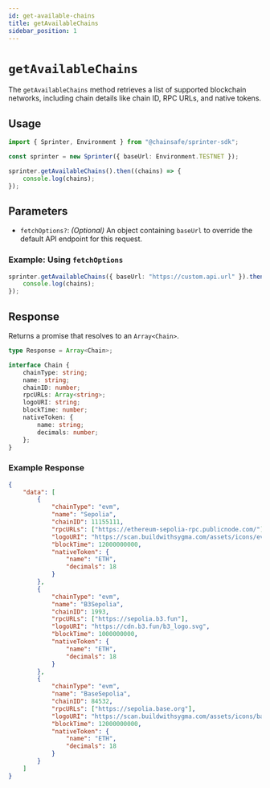 ```yaml
---
id: get-available-chains
title: getAvailableChains
sidebar_position: 1
---
```


# `getAvailableChains`

The `getAvailableChains` method retrieves a list of supported blockchain networks, including chain details like chain ID, RPC URLs, and native tokens.

## Usage

```typescript
import { Sprinter, Environment } from "@chainsafe/sprinter-sdk";

const sprinter = new Sprinter({ baseUrl: Environment.TESTNET });

sprinter.getAvailableChains().then((chains) => {
	console.log(chains);
});
```

## Parameters

- `fetchOptions?`: _(Optional)_ An object containing `baseUrl` to override the default API endpoint for this request.

### Example: Using `fetchOptions`

```typescript
sprinter.getAvailableChains({ baseUrl: "https://custom.api.url" }).then((chains) => {
	console.log(chains);
});
```

## Response

Returns a promise that resolves to an `Array<Chain>`.

```typescript
type Response = Array<Chain>;

interface Chain {
	chainType: string;
	name: string;
	chainID: number;
	rpcURLs: Array<string>;
	logoURI: string;
	blockTime: number;
	nativeToken: {
		name: string;
		decimals: number;
	};
}
```

### Example Response

```json
{
	"data": [
		{
			"chainType": "evm",
			"name": "Sepolia",
			"chainID": 11155111,
			"rpcURLs": ["https://ethereum-sepolia-rpc.publicnode.com/"],
			"logoURI": "https://scan.buildwithsygma.com/assets/icons/evm.svg",
			"blockTime": 12000000000,
			"nativeToken": {
				"name": "ETH",
				"decimals": 18
			}
		},
		{
			"chainType": "evm",
			"name": "B3Sepolia",
			"chainID": 1993,
			"rpcURLs": ["https://sepolia.b3.fun"],
			"logoURI": "https://cdn.b3.fun/b3_logo.svg",
			"blockTime": 1000000000,
			"nativeToken": {
				"name": "ETH",
				"decimals": 18
			}
		},
		{
			"chainType": "evm",
			"name": "BaseSepolia",
			"chainID": 84532,
			"rpcURLs": ["https://sepolia.base.org"],
			"logoURI": "https://scan.buildwithsygma.com/assets/icons/base.svg",
			"blockTime": 12000000000,
			"nativeToken": {
				"name": "ETH",
				"decimals": 18
			}
		}
	]
}
```
